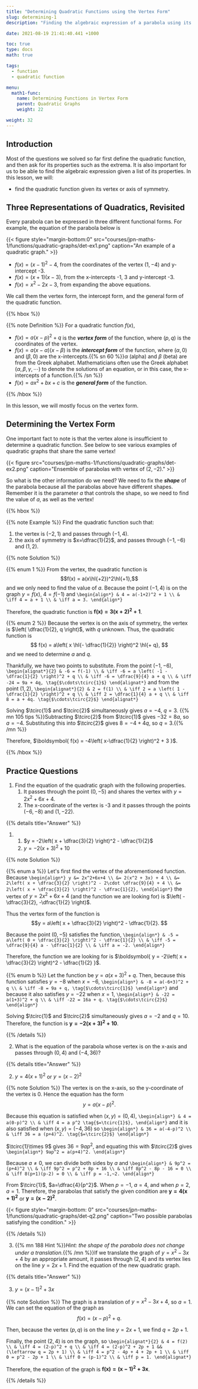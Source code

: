 ```yaml
---
title: "Determining Quadratic Functions using the Vertex Form"
slug: determining-1
description: "Finding the algebraic expression of a parabola using its vertex or the axis of symmetry."

date: 2021-08-19 21:41:40.441 +1000

toc: true
type: docs
math: true

tags:
  - function
  - quadratic function

menu:
  math1-func:
    name: Determining Functions in Vertex Form
    parent: Quadratic Graphs
    weight: 22

weight: 32
---
```



## Introduction

Most of the questions we solved so far first define the quadratic function, and then ask for its properties such as the extrema. It is also important for us to be able to find the algebraic expression given a list of its properties. In this lesson, we will:
- find the quadratic function given its vertex or axis of symmetry.

## Three Representations of Quadratics, Revisited

Every parabola can be expressed in three different functional forms. For example, the equation of the parabola below is

{{< figure style="margin-bottom:0" src="courses/jpn-maths-1/functions/quadratic-graphs/det-ex1.png" caption="An example of a quadratic graph." >}}

- $f(x) = (x-1)^2 - 4$, from the coordinates of the vertex $(1, -4)$ and y-intercept -3.
- $f(x) = (x+1)(x-3)$, from the x-intercepts -1, 3 and y-intercept -3.
- $f(x) = x^2 - 2x - 3$, from expanding the above equations.

We call them the vertex form, the intercept form, and the general form of the quadratic function.

{{% hbox %}}

{{% note Definition %}} For a quadratic function $f(x)$,

- $f(x) = a(x-p)^2 + q$ is the ***vertex form*** of the function, where $(p, q)$ is the coordinates of the vertex.
- $f(x) = a(x-\alpha)(x-\beta)$ is the ***intercept form*** of the function, where $(\alpha,0)$ and $(\beta,0)$ are the x-intercepts.{{% sn 60 %}}$\alpha$ (alpha) and $\beta$ (beta) are from the Greek alphabet. Mathematicians often use the Greek alphabet $(\alpha, \beta, \gamma, \cdots)$ to denote the solutions of an equation, or in this case, the x-intercepts of a function.{{% /sn %}}
- $f(x) = ax^2 + bx + c$ is the ***general form*** of the function.

{{% /hbox %}}

In this lesson, we will mostly focus on the vertex form.

## Determining the Vertex Form

One important fact to note is that the vertex alone is insufficient to determine a quadratic function. See below to see various examples of quadratic graphs that share the same vertex!

{{< figure src="courses/jpn-maths-1/functions/quadratic-graphs/det-ex2.png" caption="Ensemble of parabolas with vertex of $(2,-2)$." >}}

So what is the other information do we need? We need to fix the ***shape*** of the parabola because all the parabolas above have different shapes. Remember it is the parameter $a$ that controls the shape, so we need to find the value of $a$, as well as the vertex!

{{% hbox %}}

{{% note Example %}} Find the quadratic function such that:
1. the vertex is $(-2,1)$ and passes through $(-1,4)$.
2. the axis of symmetry is $x=\dfrac{1}{2}$, and passes through $(-1,-6)$ and $(1,2)$.

{{% note Solution %}} 

{{% enum 1 %}}
From the vertex, the quadratic function is $$f(x) = a(x\hl{+2})^2\hl{+1},$$ and we only need to find the value of $a$. Because the point $(-1,4)$ is on the graph $y=f(x)$, $4=f(-1)$ and
`\begin{align*}
  & 4 = a(-1+2)^2 + 1 \\
  & \iff 4 = a + 1 \\
  & \iff a = 3.
\end{align*}`

Therefore, the quadratic function is $\boldsymbol{ f(x) = 3(x+2)^2+1 }$.

{{% enum 2 %}}
Because the vertex is on the axis of symmetry, the vertex is $\left( \dfrac{1}{2}, q \right)$, with $q$ unknown. Thus, the quadratic function is $$ f(x) = a\left( x \hl{- \dfrac{1}{2}} \right)^2 \hl{+ q}, $$ and we need to determine $a$ and $q$.

Thankfully, we have two points to substitute. From the point $(-1,-6)$,
`\begin{alignat*}{2}
  & -6 = f(-1) \\
  & \iff -6 = a \left( -1 - \dfrac{1}{2} \right)^2 + q \\
  & \iff -6 = \dfrac{9}{4} a + q \\
  & \iff -24 = 9a + 4q, \tag{$\cdots\tcirc{1}$}
\end{alignat*}`
and from the point $(1, 2)$,
`\begin{alignat*}{2}
  & 2 = f(1) \\
  & \iff 2 = a \left( 1 - \dfrac{1}{2} \right)^2 + q \\
  & \iff 2 = \dfrac{1}{4} a + q \\
  & \iff 8 = a + 4q. \tag{$\cdots\tcirc{2}$}
\end{alignat*}`

Solving $\tcirc{1}$ and $\tcirc{2}$ simultaneously gives $a=-4$, $q=3$. {{% mn 105 tips %}}Subtracting $\tcirc{2}$ from $\tcirc{1}$ gives $-32 = 8a$, so $a=-4$. Substituting this into $\tcirc{2}$ gives $8=-4+4q$, so $q=3$.{{% /mn %}}

Therefore, $\boldsymbol{ f(x) = -4\left( x-\dfrac{1}{2} \right)^2 + 3 }$.

{{% /hbox %}}

## Practice Questions

1. Find the equation of the quadratic graph with the following properties.
    1. It passes through the point $(0, -5)$ and shares the vertex with $y=2x^2+6x+4$.
    2. The x-coordinate of the vertex is -3 and it passes through the points $(-6,-8)$ and $(1,-22)$.

{{% details title="Answer" %}}

1. 
    1. $y = -2\left( x + \dfrac{3}{2} \right)^2 - \dfrac{1}{2}$
    2. $y = -2(x+3)^2 + 10$

{{% note Solution %}}

{{% enum a %}}
Let's first find the vertex of the aforementioned function. Because
`\begin{align*}
  y &= 2x^2+6x+4 \\
  &= 2(x^2 + 3x) + 4 \\
  &= 2\left( x + \dfrac{3}{2} \right)^2 - 2\cdot \dfrac{9}{4} + 4 \\
  &= 2\left( x + \dfrac{3}{2} \right)^2 - \dfrac{1}{2},
\end{align*}`
the vertex of $y = 2x^2 + 6x + 4$ (and the function we are looking for) is $\left( -\dfrac{3}{2}, -\dfrac{1}{2} \right)$. 

Thus the vertex form of the function is
$$y = a\left( x + \dfrac{3}{2} \right)^2 - \dfrac{1}{2}. $$ 

Because the point $(0, -5)$ satisfies the function,
`\begin{align*}
  & -5 = a\left( 0 + \dfrac{3}{2} \right)^2 - \dfrac{1}{2} \\
  & \iff -5 = \dfrac{9}{4} a - \dfrac{1}{2} \\
  & \iff a = -2.
\end{align*}`

Therefore, the function we are looking for is $\boldsymbol{ y = -2\left( x + \dfrac{3}{2} \right)^2 - \dfrac{1}{2} }$.

{{% enum b %}}
Let the function be $y = a (x +3)^2 + q$. Then, because this function satisfies $y=-8$ when $x=-6$,
`\begin{align*}
  & -8 = a(-6+3)^2 + q \\
  & \iff -8 = 9a + q, \tag{$\cdots\tcirc{1}$}
\end{align*}`
and because it also satisfies $y=-22$ when $x=1$,
`\begin{align*}
  & -22 = a(1+3)^2 + q \\
  & \iff -22 = 16a + q. \tag{$\cdots\tcirc{2}$}
\end{align*}`

Solving $\tcirc{1}$ and $\tcirc{2}$ simultaneously gives $a=-2$ and $q=10$. Therefore, the function is $\boldsymbol{ y = -2(x+3)^2 + 10 }$.

{{% /details %}}

2. What is the equation of the parabola whose vertex is on the x-axis and passes through $(0,4)$ and $(-4,36)$?

{{% details title="Answer" %}}

2. $y=4(x+1)^2$ or $y=(x-2)^2$

{{% note Solution %}}
The vertex is on the x-axis, so the y-coordinate of the vertex is 0. Hence the equation has the form $$y = a(x-p)^2. $$ 

Because this equation is satisfied when $(x,y)=(0,4)$,
`\begin{align*}
  & 4 = a(0-p)^2 \\
  & \iff 4 = a p^2 \tag{$=\tcirc{1}$},
\end{align*}`
and it is also satisfied when $(x,y)=(-4,36)$ so
`\begin{align*}
  & 36 = a(-4-p)^2 \\
  & \iff 36 = a (p+4)^2. \tag{$=\tcirc{2}$}
\end{align*}`

$\tcirc{1}\times 9$ gives $36 = 9ap^2$, and equating this with $\tcirc{2}$ gives
`\begin{align*}
  9ap^2 = a(p+4)^2.
\end{align*}`

Because $a\ne 0$, we can divide both sides by $a$ and
`\begin{align*}
  & 9p^2 = (p+4)^2 \\
  & \iff 9p^2 = p^2 + 8p + 16 \\
  & \iff 8p^2 - 8p - 16 = 0 \\
  & \iff 8(p+1)(p-2) = 0 \\
  & \iff p = -1,~2.
\end{align*}`

From $\tcirc{1}$, $a=\dfrac{4}{p^2}$. When $p=-1$, $a=4$, and when $p=2$, $a=1$. Therefore, the parabolas that satisfy the given condition are $\boldsymbol{ y=4(x+1)^2 }$ or $\boldsymbol{ y=(x-2)^2 }$.

{{< figure style="margin-bottom: 0" src="courses/jpn-maths-1/functions/quadratic-graphs/det-q2.png" caption="Two possible parabolas satisfying the condition." >}}

{{% /details %}}

3. {{% mn 188 Hint %}}*Hint: the shape of the parabola does not change under a translation.*{{% /mn %}}If we translate the graph of $y=x^2-3x+4$ by an appropriate amount, it passes through $(2,4)$ and its vertex lies on the line $y=2x+1$. Find the equation of the new quadratic graph. 

{{% details title="Answer" %}}

3. $y = (x-1)^2 + 3x$

{{% note Solution %}}
The graph is a translation of $y = x^2 - 3x + 4$, so $a=1$. We can set the equation of the graph as $$ f(x) = (x-p)^2 + q. $$

Then, because the vertex $(p,q)$ is on the line $y = 2x+1$, we find $q = 2p + 1$.

Finally, the point $(2,4)$ is on the graph, so
`\begin{alignat*}{2}
  & 4 = f(2) \\
  & \iff 4 = (2-p)^2 + q \\
  & \iff 4 = (2-p)^2 + 2p + 1 && (\leftarrow q = 2p + 1) \\
  & \iff 4 = p^2 - 4p + 4 + 2p + 1 \\
  & \iff 0 = p^2 - 2p + 1 \\
  & \iff 0 = (p-1)^2 \\
  & \iff p = 1.
\end{alignat*}`

Therefore, the equation of the graph is $\boldsymbol{ f(x) = (x-1)^2 + 3x }$.

{{% /details %}}